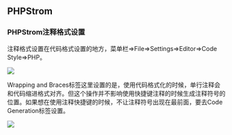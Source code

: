 ## PHPStrom

### PHPStrom注释格式设置

注释格式设置在代码格式设置的地方，菜单栏=>File=>Settings=>Editor=>Code Style=>PHP。

![](E:\GongZuoQu\ZhiShiKu\TuPian\FuWuDuan\PHP\PHPStrom02.png)

Wrapping and Braces标签这里设置的是，使用代码格式化的时候，单行注释会和代码缩进格式对齐。但这个操作并不影响使用快捷键注释的时候生成注释符号的位置。如果想在使用注释快捷键的时候，不让注释符号出现在最前面，要去Code Generation标签设置。

![](E:\GongZuoQu\ZhiShiKu\TuPian\FuWuDuan\PHP\PHPStrom04.png)
